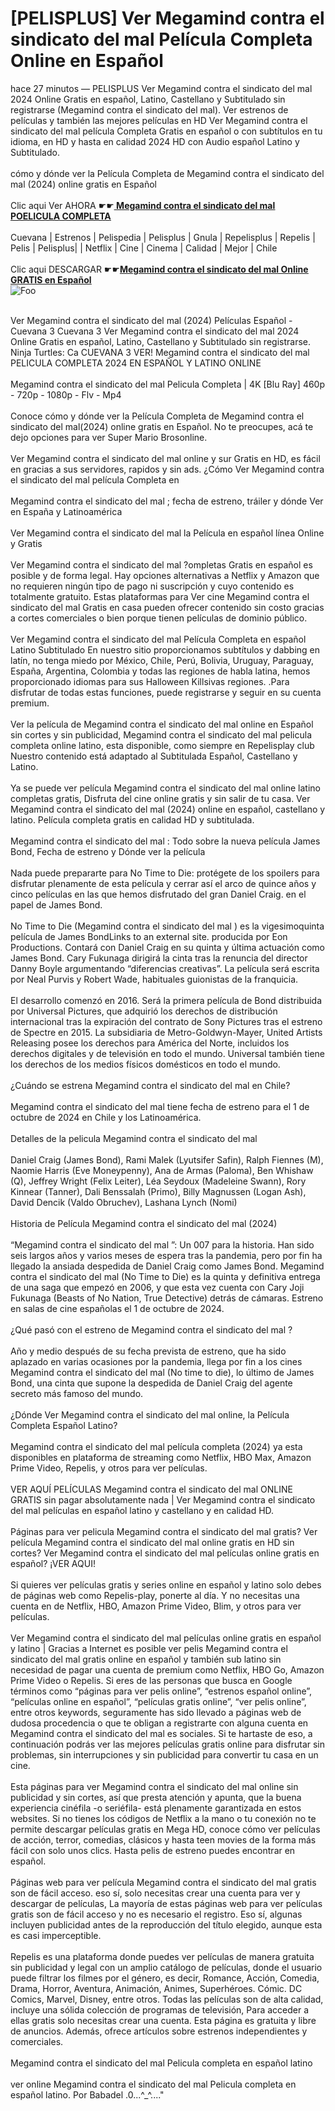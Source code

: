 <h1>[PELISPLUS] Ver Megamind contra el sindicato del mal Película Completa Online en Español</h1>


<div class="list-description"><p>hace 27 minutos — PELISPLUS Ver Megamind contra el sindicato del mal 2024 Online Gratis en español, Latino, Castellano y Subtitulado sin registrarse (Megamind contra el sindicato del mal). Ver estrenos de películas y también las mejores películas en HD Ver Megamind contra el sindicato del mal película Completa Gratis en español o con subtítulos en tu idioma, en HD y hasta en calidad 2024 HD con Audio español Latino y Subtitulado.<br><br>cómo y dónde ver la Película Completa de Megamind contra el sindicato del mal (2024) online gratis en Español<br><br>Clic aqui Ver AHORA ☛☛<b><u><a href="https://cutt.ly/9w2yAto6"> Megamind contra el sindicato del mal POELICULA COMPLETA</a></u></b><br><br>Cuevana | Estrenos | Pelispedia | Pelisplus | Gnula | Repelisplus | Repelis | Pelis | Pelisplus| | Netflix | Cine | Cinema | Calidad | Mejor | Chile<br><br>Clic aqui DESCARGAR ☛☛<b><u><a href="https://cutt.ly/9w2yAto6">Megamind contra el sindicato del mal Online GRATIS en Español</a></u></b><br>
<img src="https://camo.githubusercontent.com/917e6ed5c302499242165dcc02bdbce85c075fd21b35918eb9c0b771855261b8/68747470733a2f2f7374617469632e7769787374617469632e636f6d2f6d656469612f6232343966395f61646163386637306662336634356238383639313639366337376465313866337e6d76322e676966" alt="Foo" style="max-width: 100%;">




<br>Ver Megamind contra el sindicato del mal (2024) Películas Español - Cuevana 3 Cuevana 3 Ver Megamind contra el sindicato del mal 2024 Online Gratis en español, Latino, Castellano y Subtitulado sin registrarse. Ninja Turtles: Ca CUEVANA 3 VER! Megamind contra el sindicato del mal PELICULA COMPLETA 2024 EN ESPAÑOL Y LATINO ONLINE<br><br>Megamind contra el sindicato del mal Pelicula Completa | 4K [Blu Ray] 460p - 720p - 1080p - Flv - Mp4<br><br>Conoce cómo y dónde ver la Película Completa de Megamind contra el sindicato del mal(2024) online gratis en Español. No te preocupes, acá te dejo opciones para ver Super Mario Brosonline.<br><br>Ver Megamind contra el sindicato del mal online y sur Gratis en HD, es fácil en gracias a sus servidores, rapidos y sin ads. ¿Cómo Ver Megamind contra el sindicato del mal película Completa en<br><br>Megamind contra el sindicato del mal ; fecha de estreno, tráiler y dónde Ver en España y Latinoamérica<br><br>Ver Megamind contra el sindicato del mal la Película en español línea Online y Gratis<br><br>Ver Megamind contra el sindicato del mal ?ompletas Gratis en español es posible y de forma legal. Hay opciones alternativas a Netflix y Amazon que no requieren ningún tipo de pago ni suscripción y cuyo contenido es totalmente gratuito. Estas plataformas para Ver cine Megamind contra el sindicato del mal Gratis en casa pueden ofrecer contenido sin costo gracias a cortes comerciales o bien porque tienen películas de dominio público.<br><br>Ver Megamind contra el sindicato del mal Película Completa en español Latino Subtitulado En nuestro sitio proporcionamos subtítulos y dabbing en latín, no tenga miedo por México, Chile, Perú, Bolivia, Uruguay, Paraguay, España, Argentina, Colombia y todas las regiones de habla latina, hemos proporcionado idiomas para sus Halloween Killsivas regiones. .Para disfrutar de todas estas funciones, puede registrarse y seguir en su cuenta premium.<br><br>Ver la película de Megamind contra el sindicato del mal online en Español sin cortes y sin publicidad, Megamind contra el sindicato del mal pelicula completa online latino, esta disponible, como siempre en Repelisplay club Nuestro contenido está adaptado al Subtitulada Español, Castellano y Latino.<br><br>Ya se puede ver película Megamind contra el sindicato del mal online latino completas gratis, Disfruta del cine online gratis y sin salir de tu casa. Ver Megamind contra el sindicato del mal (2024) online en español, castellano y latino. Película completa gratis en calidad HD y subtitulada.<br><br>Megamind contra el sindicato del mal : Todo sobre la nueva película James Bond, Fecha de estreno y Dónde ver la película<br><br>Nada puede prepararte para No Time to Die: protégete de los spoilers para disfrutar plenamente de esta película y cerrar así el arco de quince años y cinco películas en las que hemos disfrutado del gran Daniel Craig. en el papel de James Bond.<br><br>No Time to Die (Megamind contra el sindicato del mal ) es la vigesimoquinta película de James BondLinks to an external site. producida por Eon Productions. Contará con Daniel Craig en su quinta y última actuación como James Bond. Cary Fukunaga dirigirá la cinta tras la renuncia del director Danny Boyle argumentando “diferencias creativas”. La película será escrita por Neal Purvis y Robert Wade, habituales guionistas de la franquicia.<br><br>El desarrollo comenzó en 2016. Será la primera película de Bond distribuida por Universal Pictures, que adquirió los derechos de distribución internacional tras la expiración del contrato de Sony Pictures tras el estreno de Spectre en 2015. La subsidiaria de Metro-Goldwyn-Mayer, United Artists Releasing posee los derechos para América del Norte, incluidos los derechos digitales y de televisión en todo el mundo. Universal también tiene los derechos de los medios físicos domésticos en todo el mundo.<br><br>¿Cuándo se estrena Megamind contra el sindicato del mal en Chile?<br><br>Megamind contra el sindicato del mal tiene fecha de estreno para el 1 de octubre de 2024 en Chile y los Latinoamérica.<br><br>Detalles de la pelicula Megamind contra el sindicato del mal<br><br>Daniel Craig (James Bond), Rami Malek (Lyutsifer Safin), Ralph Fiennes (M), Naomie Harris (Eve Moneypenny), Ana de Armas (Paloma), Ben Whishaw (Q), Jeffrey Wright (Felix Leiter), Léa Seydoux (Madeleine Swann), Rory Kinnear (Tanner), Dali Benssalah (Primo), Billy Magnussen (Logan Ash), David Dencik (Valdo Obruchev), Lashana Lynch (Nomi)<br><br>Historia de Película Megamind contra el sindicato del mal (2024)<br><br>“Megamind contra el sindicato del mal ”: Un 007 para la historia. Han sido seis largos años y varios meses de espera tras la pandemia, pero por fin ha llegado la ansiada despedida de Daniel Craig como James Bond. Megamind contra el sindicato del mal (No Time to Die) es la quinta y definitiva entrega de una saga que empezó en 2006, y que esta vez cuenta con Cary Joji Fukunaga (Beasts of No Nation, True Detective) detrás de cámaras. Estreno en salas de cine españolas el 1 de octubre de 2024.<br><br>¿Qué pasó con el estreno de Megamind contra el sindicato del mal ?<br><br>Año y medio después de su fecha prevista de estreno, que ha sido aplazado en varias ocasiones por la pandemia, llega por fin a los cines Megamind contra el sindicato del mal (No time to die), lo último de James Bond, una cinta que supone la despedida de Daniel Craig del agente secreto más famoso del mundo.<br><br>¿Dónde Ver Megamind contra el sindicato del mal online, la Película Completa Español Latino?<br><br>Megamind contra el sindicato del mal película completa (2024) ya esta disponibles en plataforma de streaming como Netflix, HBO Max, Amazon Prime Video, Repelis, y otros para ver películas.<br><br>VER AQUÍ PELÍCULAS Megamind contra el sindicato del mal ONLINE GRATIS sin pagar absolutamente nada | Ver Megamind contra el sindicato del mal películas en español latino y castellano y en calidad HD.<br><br>Páginas para ver pelicula Megamind contra el sindicato del mal gratis? Ver película Megamind contra el sindicato del mal online gratis en HD sin cortes? Ver Megamind contra el sindicato del mal películas online gratis en español? ¡VER AQUI!<br><br>Si quieres ver películas gratis y series online en español y latino solo debes de páginas web como Repelis-play, ponerte al día. Y no necesitas una cuenta en de Netflix, HBO, Amazon Prime Video, Blim, y otros para ver películas.<br><br>Ver Megamind contra el sindicato del mal películas online gratis en español y latino | Gracias a Internet es posible ver pelis Megamind contra el sindicato del mal gratis online en español y también sub latino sin necesidad de pagar una cuenta de premium como Netflix, HBO Go, Amazon Prime Video o Repelis. Si eres de las personas que busca en Google términos como “páginas para ver pelis online”, “estrenos español online”, “películas online en español”, “películas gratis online”, “ver pelis online”, entre otros keywords, seguramente has sido llevado a páginas web de dudosa procedencia o que te obligan a registrarte con alguna cuenta en Megamind contra el sindicato del mal es sociales. Si te hartaste de eso, a continuación podrás ver las mejores películas gratis online para disfrutar sin problemas, sin interrupciones y sin publicidad para convertir tu casa en un cine.<br><br>Esta páginas para ver Megamind contra el sindicato del mal online sin publicidad y sin cortes, así que presta atención y apunta, que la buena experiencia cinéfila -o seriéfila- está plenamente garantizada en estos websites. Si no tienes los códigos de Netflix a la mano o tu conexión no te permite descargar películas gratis en Mega HD, conoce cómo ver películas de acción, terror, comedias, clásicos y hasta teen movies de la forma más fácil con solo unos clics. Hasta pelis de estreno puedes encontrar en español.<br><br>Páginas web para ver película Megamind contra el sindicato del mal gratis son de fácil acceso. eso sí, solo necesitas crear una cuenta para ver y descargar de películas, La mayoría de estas páginas web para ver películas gratis son de fácil acceso y no es necesario el registro. Eso sí, algunas incluyen publicidad antes de la reproducción del título elegido, aunque esta es casi imperceptible.<br><br>Repelis es una plataforma donde puedes ver películas de manera gratuita sin publicidad y legal con un amplio catálogo de películas, donde el usuario puede filtrar los filmes por el género, es decir, Romance, Acción, Comedia, Drama, Horror, Aventura, Animación, Animes, Superhéroes. Cómic. DC Comics, Marvel, Disney, entre otros. Todas las películas son de alta calidad, incluye una sólida colección de programas de televisión, Para acceder a ellas gratis solo necesitas crear una cuenta. Esta página es gratuita y libre de anuncios. Además, ofrece artículos sobre estrenos independientes y comerciales.<br><br>Megamind contra el sindicato del mal Pelicula completa en español latino<br><br>ver online Megamind contra el sindicato del mal Pelicula completa en español latino. Por Babadel .0...^_^...."</p></div>


